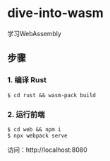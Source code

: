 # dive-into-wasm
学习WebAssembly

## 步骤

### 1. 编译 Rust

```
$ cd rust && wasm-pack build
```

### 2. 运行前端

```
$ cd web && npm i
$ npx webpack serve
```

访问：http://localhost:8080
